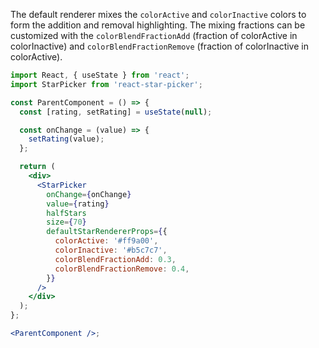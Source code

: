 The default renderer mixes the `colorActive` and `colorInactive` colors to form the addition and removal highlighting. The mixing fractions can be customized with the `colorBlendFractionAdd` (fraction of colorActive in colorInactive) and `colorBlendFractionRemove` (fraction of colorInactive in colorActive).

```jsx
import React, { useState } from 'react';
import StarPicker from 'react-star-picker';

const ParentComponent = () => {
  const [rating, setRating] = useState(null);

  const onChange = (value) => {
    setRating(value);
  };

  return (
    <div>
      <StarPicker
        onChange={onChange}
        value={rating}
        halfStars
        size={70}
        defaultStarRendererProps={{
          colorActive: '#ff9a00',
          colorInactive: '#b5c7c7',
          colorBlendFractionAdd: 0.3,
          colorBlendFractionRemove: 0.4,
        }}
      />
    </div>
  );
};

<ParentComponent />;
```
